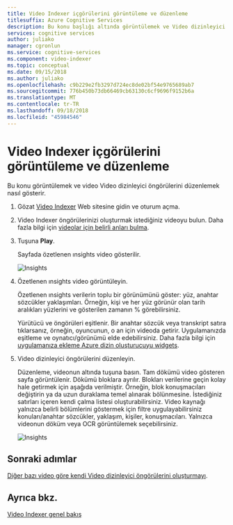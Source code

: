 ```yaml
---
title: Video Indexer içgörülerini görüntüleme ve düzenleme
titlesuffix: Azure Cognitive Services
description: Bu konu başlığı altında görüntülemek ve Video dizinleyici öngörülerini düzenlemek nasıl gösterir.
services: cognitive services
author: juliako
manager: cgronlun
ms.service: cognitive-services
ms.component: video-indexer
ms.topic: conceptual
ms.date: 09/15/2018
ms.author: juliako
ms.openlocfilehash: c9b229e2fb3297d724ec8de02bf54e9765689ab7
ms.sourcegitcommit: 776b450b73db66469cb63130c6cf9696f9152b6a
ms.translationtype: MT
ms.contentlocale: tr-TR
ms.lasthandoff: 09/18/2018
ms.locfileid: "45984546"
---
```

# <a name="view-and-edit-video-indexer-insights"></a>Video Indexer içgörülerini görüntüleme ve düzenleme

Bu konu görüntülemek ve video Video dizinleyici öngörülerini düzenlemek nasıl gösterir.

1. Gözat [Video Indexer](https://www.videoindexer.ai/) Web sitesine gidin ve oturum açma.
2. Video Indexer öngörülerinizi oluşturmak istediğiniz videoyu bulun. Daha fazla bilgi için [videolar için belirli anları bulma](video-indexer-search.md).
3. Tuşuna **Play**.

    Sayfada özetlenen ınsights video gösterilir. 

    ![Insights](./media/video-indexer-view-edit/video-indexer-summarized-insights.png)

4. Özetlenen ınsights video görüntüleyin. 

    Özetlenen ınsights verilerin toplu bir görünümünü göster: yüz, anahtar sözcükler yaklaşımları. Örneğin, kişi ve her yüz görünür olan tarih aralıkları yüzlerini ve gösterilen zamanın % görebilirsiniz.

    Yürütücü ve öngörüleri eşitlenir. Bir anahtar sözcük veya transkript satıra tıklarsanız, örneğin, oyuncunun, o an için videoda getirir. Uygulamanızda eşitleme ve oynatıcı/görünümü elde edebilirsiniz. Daha fazla bilgi için [uygulamanıza ekleme Azure dizin oluşturucuyu widgets](video-indexer-embed-widgets.md). 

3. Video dizinleyici öngörülerini düzenleyin.

    Düzenleme, videonun altında tuşuna basın. Tam dökümü video gösteren sayfa görüntülenir. Dökümü bloklara ayrılır. Blokları verilerine geçin kolay hale getirmek için aşağıda verilmiştir. Örneğin, blok konuşmacıları değiştirin ya da uzun duraklama temel alınarak bölünmesine. İstediğiniz satırları içeren kendi çalma listesi oluşturabilirsiniz. Video kaynağı yalnızca belirli bölümlerini göstermek için filtre uygulayabilirsiniz konuları/anahtar sözcükler, yaklaşım, kişiler, konuşmacıları. Yalnızca videonun döküm veya OCR görüntülemek seçebilirsiniz.  

    ![Insights](./media/video-indexer-view-edit/video-indexer-create-new-playlist.png)

## <a name="next-steps"></a>Sonraki adımlar

[Diğer bazı video göre kendi Video dizinleyici öngörülerini oluşturmayı](video-indexer-create-new.md).

## <a name="see-also"></a>Ayrıca bkz.

[Video Indexer genel bakış](video-indexer-overview.md)

